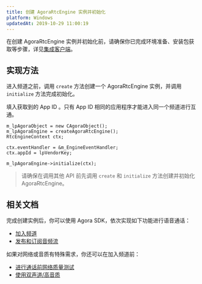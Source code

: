 ```yaml
---
title: 创建 AgoraRtcEngine 实例并初始化
platform: Windows
updatedAt: 2019-10-29 11:00:19
---
```

在创建 AgoraRtcEngine 实例并初始化前，请确保你已完成环境准备、安装包获取等步骤，详见[集成客户端](/cn/Voice/windows_video)。

## 实现方法
进入频道之前，调用 <code>create</code> 方法创建一个 AgoraRtcEngine 实例，并调用 <code>initialize</code> 方法完成初始化。

填入获取到的 App ID 。只有 App ID 相同的应用程序才能进入同一个频道进行互通。

```
m_lpAgoraObject = new CAgoraObject();
m_lpAgoraEngine = createAgoraRtcEngine();
RtcEngineContext ctx;

ctx.eventHandler = &m_EngineEventHandler;
ctx.appId = lpVendorKey;

m_lpAgoraEngine->initialize(ctx);
```

> 请确保在调用其他 API 前先调用 `create` 和 `initialize` 方法创建并初始化 AgoraRtcEngine。

## 相关文档
完成创建实例后，你可以使用 Agora SDK，依次实现如下功能进行语音通话：

- [加入频道](/cn/Voice/join_communication_windows)
- [发布和订阅音频流](/cn/Voice/publish_windows_audio)

如果对网络或音质有特殊需求，你还可以在加入频道前：

- [进行通话前网络质量测试](/cn/Voice/lastmile_windows)
- [使用双声道/高音质](/cn/Voice/audio_profile_windows)
